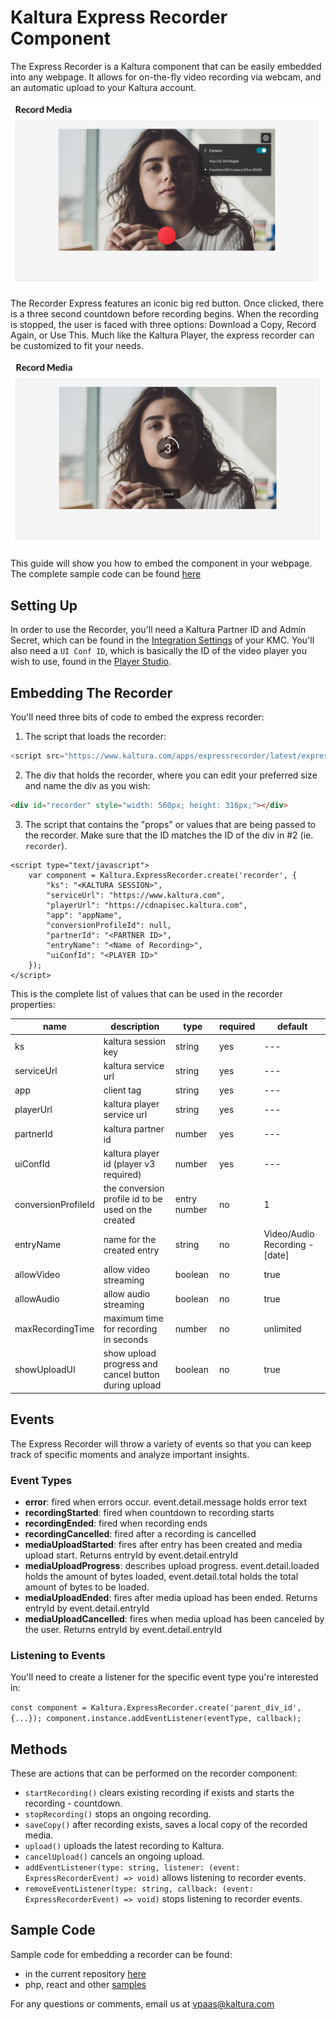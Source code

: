 # Kaltura Express Recorder Component 

The Express Recorder is a Kaltura component that can be easily embedded into any webpage. It allows for on-the-fly video recording via webcam, and an automatic upload to your Kaltura account.  

![](express-recorder-1.png)

The Recorder Express features an iconic big red button. Once clicked, there is a three second countdown before recording begins. When the recording is stopped, the user is faced with three options: Download a Copy, Record Again, or Use This. Much like the Kaltura Player, the express recorder can be customized to fit your needs. 

![](express-recorder-2.png)

This guide will show you how to embed the component in your webpage. The complete sample code can be found [here](https://github.com/kaltura-vpaas/express-recorder/blob/master/express-recorder.php)

## Setting Up 

In order to use the Recorder, you'll need a Kaltura Partner ID and Admin Secret, which can be found in the [Integration Settings](https://kmc.kaltura.com/index.php/kmcng/settings/integrationSettings) of your KMC. You'll also need a `UI Conf ID`, which is basically the ID of the video player you wish to use, found in the [Player Studio](https://kmc.kaltura.com/index.php/kmcng/studio/v3). 


## Embedding The Recorder 

You'll need three bits of code to embed the express recorder: 

1. The script that loads the recorder: 

```javascript 
<script src="https://www.kaltura.com/apps/expressrecorder/latest/express-recorder.js"></script>
```

2. The div that holds the recorder, where you can edit your preferred size and name the div as you wish: 

```html 
<div id="recorder" style="width: 560px; height: 316px;"></div>
```
3. The script that contains the "props" or values that are being passed to the recorder. Make sure that the ID matches the ID of the div in #2 (ie. `recorder`). 

```
<script type="text/javascript">
    var component = Kaltura.ExpressRecorder.create('recorder', {
        "ks": "<KALTURA SESSION>",
        "serviceUrl": "https://www.kaltura.com",
        "playerUrl": "https://cdnapisec.kaltura.com",
        "app": "appName",
        "conversionProfileId": null,
        "partnerId": "<PARTNER ID>",
        "entryName": "<Name of Recording>",
        "uiConfId": "<PLAYER ID>"
    });
</script>
```

This is the complete list of values that can be used in the recorder properties: 

| name | description | type | required | default | 
| ------ | -------------------- | ------- | ------ | ------- |
| ks | kaltura session key | string | yes | --- | 
| serviceUrl | kaltura service url | string | yes | --- | 
| app | client tag | string | yes | --- | 
| playerUrl | kaltura player service url | string | yes |--- |
| partnerId | kaltura partner id | number | yes | --- | 
| uiConfId | kaltura player id (player v3 required) | number | yes | --- | 
| conversionProfileId | the conversion profile id to be used on the created | entry	number | no	| 1 | 
| entryName | name for the created entry | string | no | Video/Audio Recording - [date] | 
| allowVideo | allow video streaming | boolean | no | true | 
| allowAudio | allow audio streaming | boolean | no | true | 
| maxRecordingTime |	maximum time for recording in seconds | number | no | unlimited | 
| showUploadUI | show upload progress and cancel button during upload | boolean | no | true | 

## Events 

The Express Recorder will throw a variety of events so that you can keep track of specific moments and analyze important insights. 

### Event Types 

- **error**: fired when errors occur. event.detail.message holds error text
- **recordingStarted**: fired when countdown to recording starts
- **recordingEnded**: fired when recording ends
- **recordingCancelled**: fired after a recording is cancelled
- **mediaUploadStarted**: fires after entry has been created and media upload start. Returns entryId by event.detail.entryId
- **mediaUploadProgress**: describes upload progress. event.detail.loaded holds the amount of bytes loaded, event.detail.total holds the total amount of bytes to be loaded.
- **mediaUploadEnded**: fires after media upload has been ended. Returns entryId by event.detail.entryId
- **mediaUploadCancelled**: fires when media upload has been canceled by the user. Returns entryId by event.detail.entryId

### Listening to Events

You'll need to create a listener for the specific event type you're interested in: 

```const component = Kaltura.ExpressRecorder.create('parent_div_id', {...}); component.instance.addEventListener(eventType, callback);```

## Methods

These are actions that can be performed on the recorder component: 

- ``startRecording()`` clears existing recording if exists and starts the recording - countdown.
- ``stopRecording()`` stops an ongoing recording.
- ``saveCopy()`` after recording exists, saves a local copy of the recorded media.
- ``upload()`` uploads the latest recording to Kaltura.
- ``cancelUpload()`` cancels an ongoing upload.
- ``addEventListener(type: string, listener: (event: ExpressRecorderEvent) => void)`` allows listening to recorder events.
- ``removeEventListener(type: string, callback: (event: ExpressRecorderEvent) => void)`` stops listening to recorder events.


## Sample Code 

Sample code for embedding a recorder can be found:
- in the current repository [here](https://github.com/kaltura-vpaas/express-recorder/blob/master/express-recorder.php)
- php, react and other [samples](https://github.com/kaltura/express-recorder/tree/master/examples)

For any questions or comments, email us at vpaas@kaltura.com
